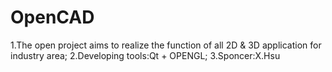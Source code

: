 # OpenCAD
1.The open project aims to realize the function of all 2D &amp; 3D application for industry area;
2.Developing tools:Qt + OPENGL;
3.Sponcer:X.Hsu

